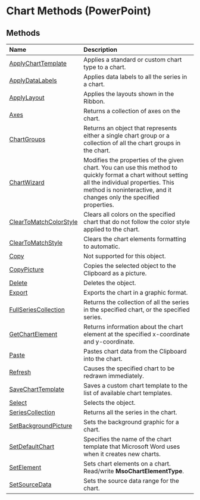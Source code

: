 
# Chart Methods (PowerPoint)

## Methods



|**Name**|**Description**|
|:-----|:-----|
| [ApplyChartTemplate](53d9e347-1a32-17a1-6426-38776bb87494.md)|Applies a standard or custom chart type to a chart.|
| [ApplyDataLabels](9d712577-82cc-5d8d-69d1-f5fbaf02c820.md)|Applies data labels to all the series in a chart.|
| [ApplyLayout](94368674-4ecb-a3aa-da91-8e92980d3cc8.md)|Applies the layouts shown in the Ribbon.|
| [Axes](6f740a9e-2baa-5a84-ea51-6a39452e227e.md)|Returns a collection of axes on the chart.|
| [ChartGroups](23339025-6d5f-b51a-e2b4-6fc15a903cea.md)|Returns an object that represents either a single chart group or a collection of all the chart groups in the chart.|
| [ChartWizard](aa13bff2-bead-2781-1f03-ea30ffe72a41.md)|Modifies the properties of the given chart. You can use this method to quickly format a chart without setting all the individual properties. This method is noninteractive, and it changes only the specified properties.|
| [ClearToMatchColorStyle](014d2148-c359-f11c-e5bf-012a769aced5.md)|Clears all colors on the specified chart that do not follow the color style applied to the chart.|
| [ClearToMatchStyle](fa85b905-6415-3ce9-4517-0a8dcedfbf14.md)|Clears the chart elements formatting to automatic.|
| [Copy](ad7ac7f6-d1f4-7a33-a46f-856796596eac.md)|Not supported for this object.|
| [CopyPicture](ac8c3f05-3458-8f24-ada8-b89beb52a968.md)|Copies the selected object to the Clipboard as a picture.|
| [Delete](66121013-f753-422c-5d1f-135be7a69d42.md)|Deletes the object.|
| [Export](19b95f24-c262-902e-7e96-c488affeb88d.md)|Exports the chart in a graphic format.|
| [FullSeriesCollection](3b5620c0-4c0f-7d89-e8ee-5e12d9c292e7.md)|Returns the collection of all the series in the specified chart, or the specified series.|
| [GetChartElement](c0764342-dcd3-fdc6-6661-bbeed20f6e5a.md)|Returns information about the chart element at the specified x-coordinate and y-coordinate. |
| [Paste](b94ee91d-5b7c-c0b3-340d-b8eba4f3710f.md)|Pastes chart data from the Clipboard into the chart.|
| [Refresh](5dfabfe6-50b3-4671-c409-a5c943223aff.md)|Causes the specified chart to be redrawn immediately.|
| [SaveChartTemplate](568abe18-27d3-4944-7bca-186faa534959.md)|Saves a custom chart template to the list of available chart templates.|
| [Select](5ea52965-ecf4-7a24-1b74-0e5ebc8d48a5.md)|Selects the object.|
| [SeriesCollection](8adeb8b4-ba4f-6cdf-33bf-dceb1845dfb8.md)|Returns all the series in the chart.|
| [SetBackgroundPicture](82514386-9fb7-08b9-ae86-85e94deb0df3.md)|Sets the background graphic for a chart.|
| [SetDefaultChart](a75ac074-dd5d-7530-2446-cc89b3d1ac5f.md)|Specifies the name of the chart template that Microsoft Word uses when it creates new charts.|
| [SetElement](c9f05df8-a85a-c401-c9bc-33f3a2cc4561.md)|Sets chart elements on a chart. Read/write  **MsoChartElementType**.|
| [SetSourceData](f82dd278-318f-5706-3506-a0992df142ef.md)|Sets the source data range for the chart.|
